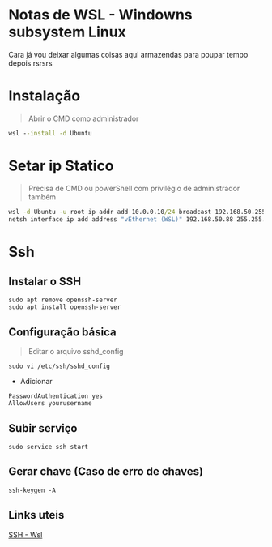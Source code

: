 # Notas de WSL - Windowns subsystem Linux

Cara já vou deixar algumas coisas aqui armazendas para poupar tempo depois rsrsrs

# Instalação

> Abrir o CMD como administrador

```cmd
wsl --install -d Ubuntu
```

# Setar ip  Statico

> Precisa de CMD ou powerShell com privilégio de administrador também

```cmd
wsl -d Ubuntu -u root ip addr add 10.0.0.10/24 broadcast 192.168.50.255 dev eth0 label eth0:1
netsh interface ip add address "vEthernet (WSL)" 192.168.50.88 255.255.255.0
```

# Ssh

## Instalar o SSH

```shell
sudo apt remove openssh-server
sudo apt install openssh-server
```

## Configuração básica

> Editar o arquivo sshd_config 

```shell
sudo vi /etc/ssh/sshd_config
```

- Adicionar 

```shell
PasswordAuthentication yes
AllowUsers yourusername
```

## Subir serviço

```shell
sudo service ssh start
```

## Gerar chave (Caso de erro de chaves)

```shell
ssh-keygen -A
```

## Links uteis

[SSH - Wsl](https://www.illuminiastudios.com/dev-diaries/ssh-on-windows-subsystem-for-linux/)